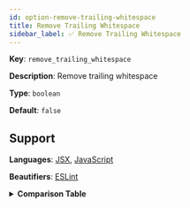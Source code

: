 ```yaml
---
id: option-remove-trailing-whitespace
title: Remove Trailing Whitespace
sidebar_label: ✅ Remove Trailing Whitespace
---
```

**Key**: `remove_trailing_whitespace`

**Description**: Remove trailing whitespace

**Type**: `boolean`

**Default**: `false`

## Support
**Languages**: [JSX](/docs/language-jsx.html), [JavaScript](/docs/language-javascript.html)

**Beautifiers**: [ESLint](/docs/beautifier-eslint.html)

<details><summary><strong>Comparison Table</strong></summary>
| Language | [ESLint](/docs/beautifier-eslint.html) |
| --- | --- |
| [JSX](/docs/language-jsx.html) | &#9989; |
| [JavaScript](/docs/language-javascript.html) | &#9989; |
</details>